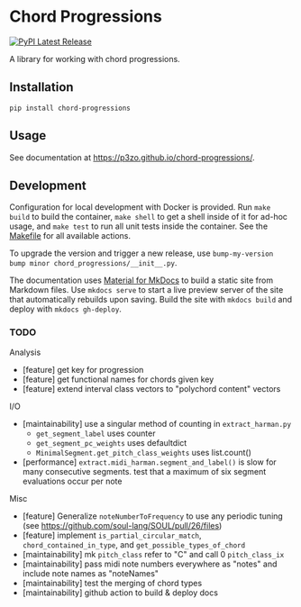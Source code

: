 # Chord Progressions

[![PyPI Latest Release](https://img.shields.io/pypi/v/chord-progressions.svg)](https://pypi.org/project/chord-progressions/)

A library for working with chord progressions.

## Installation

```
pip install chord-progressions
```

## Usage

See documentation at https://p3zo.github.io/chord-progressions/.

## Development

Configuration for local development with Docker is provided. Run `make build` to build the container, `make shell` to
get a shell inside of it for ad-hoc usage, and `make test` to run all unit tests inside the container. See
the [Makefile](Makefile) for all available actions.

To upgrade the version and trigger a new release, use `bump-my-version bump minor chord_progressions/__init__.py`.

The documentation uses [Material for MkDocs](https://squidfunk.github.io/mkdocs-material/) to build a static site from
Markdown files. Use `mkdocs serve` to start a live preview server of the site that automatically rebuilds upon saving. Build the site with `mkdocs build` and deploy with `mkdocs gh-deploy`.

### TODO

Analysis

- [feature] get key for progression
- [feature] get functional names for chords given key
- [feature] extend interval class vectors to "polychord content" vectors

I/O

- [maintainability] use a singular method of counting in `extract_harman.py`
    - `get_segment_label` uses counter
    - `get_segment_pc_weights` uses defaultdict
    - `MinimalSegment.get_pitch_class_weights` uses list.count()
- [performance] `extract.midi_harman.segment_and_label()` is slow for many consecutive segments. test that a
  maximum of six segment evaluations occur per note

Misc

- [feature] Generalize `noteNumberToFrequency` to use any periodic tuning (see https://github.com/soul-lang/SOUL/pull/26/files)
- [feature] implement `is_partial_circular_match`, `chord_contained_in_type`, and `get_possible_types_of_chord`
- [maintainability] mk `pitch_class` refer to "C" and call 0 `pitch_class_ix`
- [maintainability] pass midi note numbers everywhere as "notes" and include note names as "noteNames"
- [maintainability] test the merging of chord types
- [maintainability] github action to build & deploy docs
